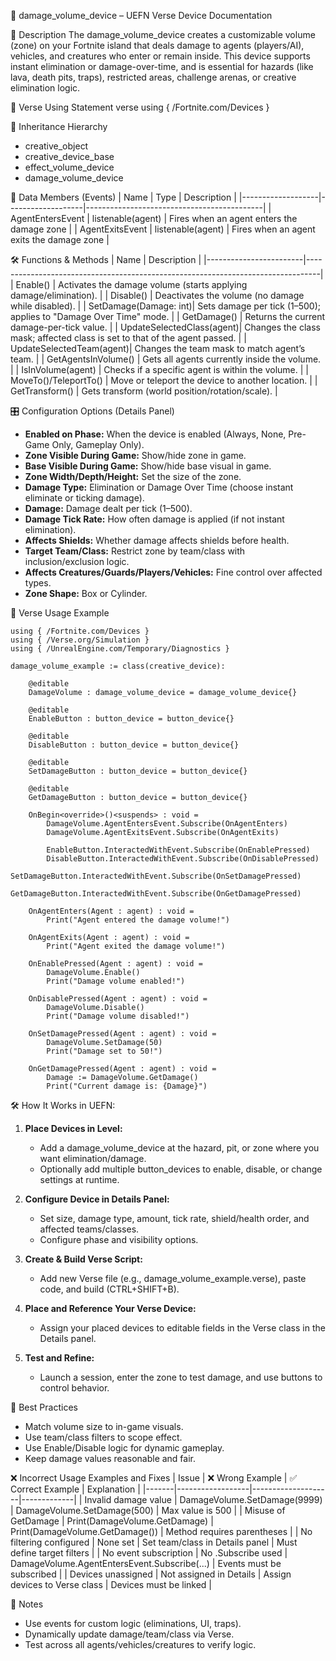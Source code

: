📘 damage_volume_device – UEFN Verse Device Documentation

🔹 Description
The damage_volume_device creates a customizable volume (zone) on your Fortnite island that deals damage to agents (players/AI), vehicles, and creatures who enter or remain inside. This device supports instant elimination or damage-over-time, and is essential for hazards (like lava, death pits, traps), restricted areas, challenge arenas, or creative elimination logic.

🧱 Verse Using Statement
verse
using { /Fortnite.com/Devices }

🔗 Inheritance Hierarchy
* creative_object
* creative_device_base
* effect_volume_device
* damage_volume_device

🧩 Data Members (Events)
| Name              | Type              | Description                                |
|-------------------|-------------------|--------------------------------------------|
| AgentEntersEvent  | listenable(agent) | Fires when an agent enters the damage zone |
| AgentExitsEvent   | listenable(agent) | Fires when an agent exits the damage zone  |

🛠️ Functions & Methods
| Name                   | Description                                                                     |
|------------------------|---------------------------------------------------------------------------------|
| Enable()               | Activates the damage volume (starts applying damage/elimination).              |
| Disable()              | Deactivates the volume (no damage while disabled).                             |
| SetDamage(Damage: int)| Sets damage per tick (1–500); applies to "Damage Over Time" mode.             |
| GetDamage()            | Returns the current damage-per-tick value.                                     |
| UpdateSelectedClass(agent)| Changes the class mask; affected class is set to that of the agent passed. |
| UpdateSelectedTeam(agent)| Changes the team mask to match agent’s team.                               |
| GetAgentsInVolume()    | Gets all agents currently inside the volume.                                   |
| IsInVolume(agent)      | Checks if a specific agent is within the volume.                               |
| MoveTo()/TeleportTo()  | Move or teleport the device to another location.                               |
| GetTransform()         | Gets transform (world position/rotation/scale).                                |

🎛 Configuration Options (Details Panel)
* **Enabled on Phase:** When the device is enabled (Always, None, Pre-Game Only, Gameplay Only).
* **Zone Visible During Game:** Show/hide zone in game.
* **Base Visible During Game:** Show/hide base visual in game.
* **Zone Width/Depth/Height:** Set the size of the zone.
* **Damage Type:** Elimination or Damage Over Time (choose instant eliminate or ticking damage).
* **Damage:** Damage dealt per tick (1–500).
* **Damage Tick Rate:** How often damage is applied (if not instant elimination).
* **Affects Shields:** Whether damage affects shields before health.
* **Target Team/Class:** Restrict zone by team/class with inclusion/exclusion logic.
* **Affects Creatures/Guards/Players/Vehicles:** Fine control over affected types.
* **Zone Shape:** Box or Cylinder.

🧰 Verse Usage Example
```verse
using { /Fortnite.com/Devices }
using { /Verse.org/Simulation }
using { /UnrealEngine.com/Temporary/Diagnostics }

damage_volume_example := class(creative_device):

    @editable
    DamageVolume : damage_volume_device = damage_volume_device{}

    @editable
    EnableButton : button_device = button_device{}

    @editable
    DisableButton : button_device = button_device{}

    @editable
    SetDamageButton : button_device = button_device{}

    @editable
    GetDamageButton : button_device = button_device{}

    OnBegin<override>()<suspends> : void =
        DamageVolume.AgentEntersEvent.Subscribe(OnAgentEnters)
        DamageVolume.AgentExitsEvent.Subscribe(OnAgentExits)

        EnableButton.InteractedWithEvent.Subscribe(OnEnablePressed)
        DisableButton.InteractedWithEvent.Subscribe(OnDisablePressed)
        SetDamageButton.InteractedWithEvent.Subscribe(OnSetDamagePressed)
        GetDamageButton.InteractedWithEvent.Subscribe(OnGetDamagePressed)

    OnAgentEnters(Agent : agent) : void =
        Print("Agent entered the damage volume!")

    OnAgentExits(Agent : agent) : void =
        Print("Agent exited the damage volume!")

    OnEnablePressed(Agent : agent) : void =
        DamageVolume.Enable()
        Print("Damage volume enabled!")

    OnDisablePressed(Agent : agent) : void =
        DamageVolume.Disable()
        Print("Damage volume disabled!")

    OnSetDamagePressed(Agent : agent) : void =
        DamageVolume.SetDamage(50)
        Print("Damage set to 50!")

    OnGetDamagePressed(Agent : agent) : void =
        Damage := DamageVolume.GetDamage()
        Print("Current damage is: {Damage}")
```

🛠 How It Works in UEFN:
1. **Place Devices in Level:**
   * Add a damage_volume_device at the hazard, pit, or zone where you want elimination/damage.
   * Optionally add multiple button_devices to enable, disable, or change settings at runtime.

2. **Configure Device in Details Panel:**
   * Set size, damage type, amount, tick rate, shield/health order, and affected teams/classes.
   * Configure phase and visibility options.

3. **Create & Build Verse Script:**
   * Add new Verse file (e.g., damage_volume_example.verse), paste code, and build (CTRL+SHIFT+B).

4. **Place and Reference Your Verse Device:**
   * Assign your placed devices to editable fields in the Verse class in the Details panel.

5. **Test and Refine:**
   * Launch a session, enter the zone to test damage, and use buttons to control behavior.

🧠 Best Practices
* Match volume size to in-game visuals.
* Use team/class filters to scope effect.
* Use Enable/Disable logic for dynamic gameplay.
* Keep damage values reasonable and fair.

❌ Incorrect Usage Examples and Fixes
| Issue | ❌ Wrong Example | ✅ Correct Example | Explanation |
|-------|------------------|--------------------|-------------|
| Invalid damage value | DamageVolume.SetDamage(9999) | DamageVolume.SetDamage(500) | Max value is 500 |
| Misuse of GetDamage | Print(DamageVolume.GetDamage) | Print(DamageVolume.GetDamage()) | Method requires parentheses |
| No filtering configured | None set | Set team/class in Details panel | Must define target filters |
| No event subscription | No .Subscribe used | DamageVolume.AgentEntersEvent.Subscribe(...) | Events must be subscribed |
| Devices unassigned | Not assigned in Details | Assign devices to Verse class | Devices must be linked |

🔖 Notes
* Use events for custom logic (eliminations, UI, traps).
* Dynamically update damage/team/class via Verse.
* Test across all agents/vehicles/creatures to verify logic.

